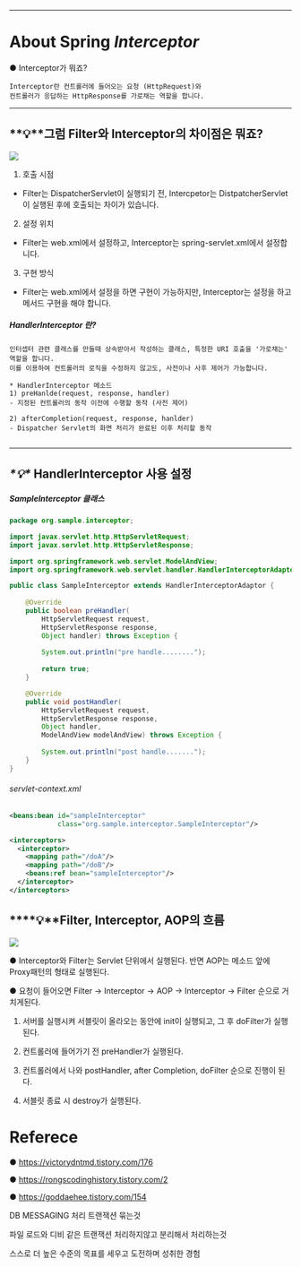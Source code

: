 ------

# About Spring *Interceptor*

● Interceptor가 뭐죠?  <BR>

```
Interceptor란 컨트롤러에 들어오는 요청 (HttpRequest)와 
컨트롤러가 응답하는 HttpResponse를 가로채는 역할을 합니다.
```

------

## *\*💡\**그럼 Filter와 Interceptor의 차이점은 뭐죠?

![](https://t1.daumcdn.net/cfile/tistory/992590395ABF406F18)
1) 호출 시점
- Filter는 DispatcherServlet이 실행되기 전, Intercpetor는 DistpatcherServlet이 실행된 후에 호출되는 차이가 있습니다. <br>

2) 설정 위치
- Filter는 web.xml에서 설정하고, Interceptor는 spring-servlet.xml에서 설정합니다.<br>

3) 구현 방식
- Filter는 web.xml에서 설정을 하면 구현이 가능하지만, Interceptor는 설정을 하고 메서드 구현을 해야 합니다.

<h5>HandlerInterceptor 란?</h5>

```
인터셉터 관련 클래스를 만들때 상속받아서 작성하는 클래스, 특정한 URI 호출을 '가로채는' 역할을 합니다.
이를 이용하여 컨트롤러의 로직을 수정하지 않고도, 사전이나 사후 제어가 가능합니다.

* HandlerInterceptor 메소드
1) preHanlde(request, response, handler)
- 지정된 컨트롤러의 동작 이전에 수행할 동작 (사전 제어)

2) afterCompletion(request, response, hanlder)
- Dispatcher Servlet의 화면 처리가 완료된 이후 처리할 동작 
```

```
```

------

## *\*💡\** HandlerInterceptor 사용 설정  

<h5>SampleInterceptor 클래스</h5>

```java
package org.sample.interceptor;

import javax.servlet.http.HttpServletRequest;
import javax.servlet.http.HttpServletResponse;

import org.springframework.web.servlet.ModelAndView;
import org.springframework.web.servlet.handler.HandlerInterceptorAdapter;

public class SampleInterceptor extends HandlerInterceptorAdaptor {
    
    @Override
    public boolean preHandler(
    	HttpServletRequest request, 
    	HttpServletResponse response,
        Object handler) throws Exception {
        
        System.out.println("pre handle........");
        
        return true;
    }

    @Override
    public void postHandler(
    	HttpServletRequest request, 
    	HttpServletResponse response,
        Object handler,
        ModelAndView modelAndView) throws Exception {
        
        System.out.println("post handle.......");
    }
}
```

  <H6>servlet-context.xml</H6>
  
```xml
<beans:bean id="sampleInterceptor" 
            class="org.sample.interceptor.SampleInterceptor"/>

<interceptors>
  <interceptor>
    <mapping path="/doA"/>
    <mapping path="/doB"/>
    <beans:ref bean="sampleInterceptor"/>
  </interceptor>
</interceptors>
```

## ***\*💡\**Filter, Interceptor, AOP의 흐름

![](https://t1.daumcdn.net/cfile/tistory/9983FB455BB4E5D30C)

  ● Interceptor와 Filter는 Servlet  단위에서 실행된다. 반면 AOP는 메소드 앞에 Proxy패턴의 형태로 실행된다. <br>

 ● 요청이 들어오면 Filter -> Interceptor -> AOP -> Interceptor -> Filter 순으로  거치게된다.<br>

1. 서버를 실행시켜 서블릿이 올라오는 동안에 init이 실행되고, 그 후 doFilter가 실행된다.

2. 컨트롤러에 들어가기 전 preHandler가 실행된다.

3. 컨트롤러에서 나와 postHandler, after Completion, doFilter 순으로 진행이 된다.

4. 서블릿 종료 시 destroy가 실행된다.


# Referece

● https://victorydntmd.tistory.com/176  

● https://rongscodinghistory.tistory.com/2

● https://goddaehee.tistory.com/154

DB MESSAGING 처리 트랜잭션 묶는것

파일 로드와 디비 같은 트랜잭션 처리하지않고 분리해서 처리하는것

스스로 더 높은 수준의 목표를 세우고 도전하며 성취한 경험

